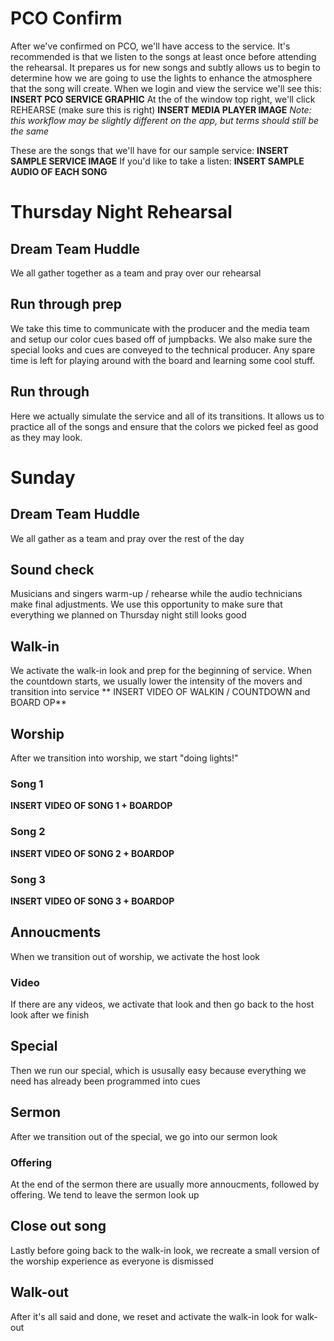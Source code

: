 <!-- TITLE: 304 - Sample weekend flow -->
<!-- SUBTITLE: Here we'll go through the entire weekend process from confirm on PCO to Shutdown -->

# PCO Confirm
After we've confirmed on PCO, we'll have access to the service. It's recommended is that we listen to the songs at least once before attending the rehearsal. It prepares us for new songs and subtly allows us to begin to determine how we are going to use the lights to enhance the atmosphere that the song will create. When we login and view the service we'll see this:
**INSERT PCO SERVICE GRAPHIC**
At the of the window top right, we'll click REHEARSE (make sure this is right)
**INSERT MEDIA PLAYER IMAGE**
_Note: this workflow may be slightly different on the app, but terms should still be the same_

These are the songs that we'll have for our sample service:
**INSERT SAMPLE SERVICE IMAGE**
If you'd like to take a listen:
**INSERT SAMPLE AUDIO OF EACH SONG**

# Thursday Night Rehearsal
## Dream Team Huddle
We all gather together as a team and pray over our rehearsal
## Run through prep
We take this time to communicate with the producer and the media team and setup our color cues based off of jumpbacks. We also make sure the special looks and cues are conveyed to the technical producer. Any spare time is left for playing around with the board and learning some cool stuff.
## Run through
Here we actually simulate the service and all of its transitions. It allows us to practice all of the songs and ensure that the colors we picked feel as good as they may look.
# Sunday
## Dream Team Huddle
We all gather as a team and pray over the rest of the day
## Sound check
Musicians and singers warm-up / rehearse while the audio technicians make final adjustments. We use this opportunity to make sure that everything we planned on Thursday night still looks good
## Walk-in
We activate the walk-in look and prep for the beginning of service. When the countdown starts, we usually lower the intensity of the movers and transition into service
** INSERT VIDEO OF WALKIN / COUNTDOWN and BOARD OP**
## Worship
After we transition into worship, we start "doing lights!"
### Song 1
**INSERT VIDEO OF SONG 1 + BOARDOP**
### Song 2
**INSERT VIDEO OF SONG 2 + BOARDOP**
### Song 3
**INSERT VIDEO OF SONG 3 + BOARDOP**
## Annoucments
When we transition out of worship, we activate the host  look
### Video
If there are any videos, we activate that look and then go back to the host look after we finish
## Special
Then we run our special, which is ususally easy because everything we need has already been programmed into cues
## Sermon
After we transition out of the special, we go into our sermon look
### Offering
At the end of the sermon there are usually more annoucments, followed by offering. We tend to leave the sermon look up
## Close out song
Lastly before going back to the walk-in look, we recreate a small version of the worship experience as everyone is dismissed
## Walk-out
After it's all said and done, we reset and activate the walk-in look for walk-out
